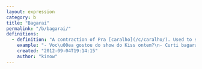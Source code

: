 ```yaml
---
layout: expression
category: b
title: "Bagarai"
permalink: "/b/bagarai/"
definitions:
  - definition: "A contraction of Pra [caralho](/c/caralho/). Used to say that something is cool, awesome."
    example: "- Voc\u00ea gostou do show do Kiss ontem?\n- Curti bagarai."
    created: "2012-09-04T19:14:15"
    author: "kinow"
---
```

